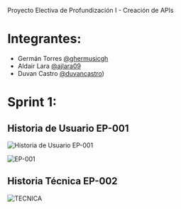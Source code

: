 Proyecto Electiva de Profundización I - Creación de APIs

# Integrantes: 
- Germán Torres [@ghermusicgh](https://github.com/ghermusicgh)
- Aldair Lara [@ajlara09](https://github.com/ajlara09)
- Duvan Castro [@duvancastro](https://github.com/duvancastro))

# Sprint  1:
## Historia de Usuario EP-001 
![Historia de Usuario EP-001](https://user-images.githubusercontent.com/111544723/189194212-93d91391-23ac-43bf-afe8-2a50c40ba8f2.PNG)

![EP-001](https://user-images.githubusercontent.com/111544723/189195302-77f5c32b-a667-4f59-b886-58b0eef67f63.PNG)


## Historia Técnica EP-002
![TECNICA](https://user-images.githubusercontent.com/111544723/189195760-e56e5e2c-4d52-4a11-88ee-07cc4cfdbfd7.PNG)
